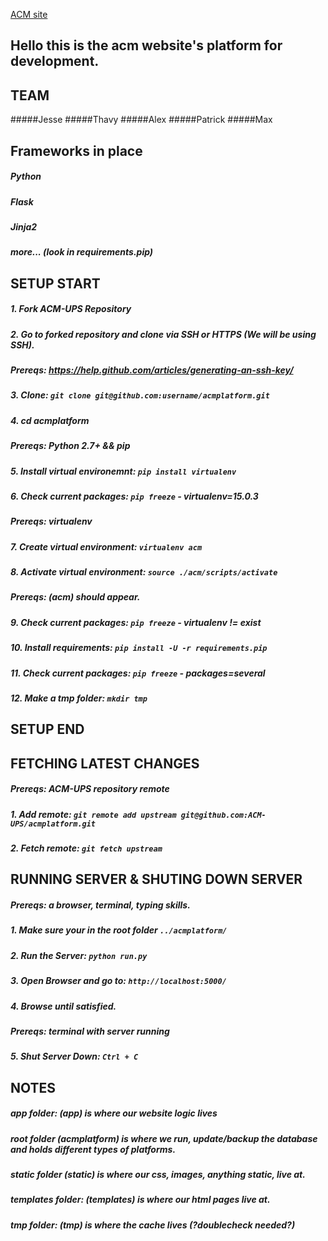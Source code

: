 [ACM site](http://acm.pugetsound.edu)

## Hello this is the acm website's platform for development.

## TEAM
#####Jesse
#####Thavy
#####Alex
#####Patrick
#####Max

## Frameworks in place
##### Python 
##### Flask
##### Jinja2
##### more... (look in requirements.pip)

## SETUP START
##### 1. Fork ACM-UPS Repository
##### 2. Go to forked repository and clone via SSH or HTTPS (We will be using SSH).

##### Prereqs: https://help.github.com/articles/generating-an-ssh-key/
##### 3. Clone: `git clone git@github.com:username/acmplatform.git`
##### 4. cd acmplatform

##### Prereqs: Python 2.7+ && pip 
##### 5. Install virtual environemnt: `pip install virtualenv`
##### 6. Check current packages: `pip freeze` - virtualenv=15.0.3

##### Prereqs: virtualenv
##### 7. Create virtual environment: `virtualenv acm`
##### 8. Activate virtual environment: `source ./acm/scripts/activate`

##### Prereqs: (acm) should appear.
##### 9. Check current packages: `pip freeze` - virtualenv != exist
##### 10. Install requirements: `pip install -U -r requirements.pip`
##### 11. Check current packages: `pip freeze` - packages=several
##### 12. Make a tmp folder: `mkdir tmp`
## SETUP END

## FETCHING LATEST CHANGES
##### Prereqs: ACM-UPS repository remote
##### 1. Add remote: `git remote add upstream git@github.com:ACM-UPS/acmplatform.git`
##### 2. Fetch remote: `git fetch upstream`

## RUNNING SERVER & SHUTING DOWN SERVER
##### Prereqs: a browser, terminal, typing skills.
##### 1. Make sure your in the root folder `../acmplatform/`
##### 2. Run the Server: `python run.py`
##### 3. Open Browser and go to: `http://localhost:5000/`
##### 4. Browse until satisfied. 

##### Prereqs: terminal with server running
##### 5. Shut Server Down: `Ctrl + C`

## NOTES 
##### app folder: (app) is where our website logic lives
##### root folder (acmplatform) is where we run, update/backup the database and holds different types of platforms. 
##### static folder (static) is where our css, images, anything static, live at.
##### templates folder: (templates) is where our html pages live at.
##### tmp folder: (tmp) is where the cache lives (?doublecheck needed?) 

